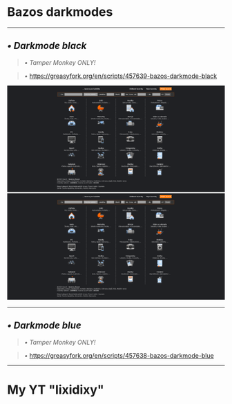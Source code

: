 # Bazos darkmodes
--------------------------------------------------------------------------------------------

## *•* *Darkmode black*

> *•* *Tamper Monkey ONLY!*

> *•* https://greasyfork.org/en/scripts/457639-bazos-darkmode-black

![alt text](https://github.com/foxos21/Bazos-darkmodes/blob/main/Opera%20Snapshot_2023-01-04_193247_www.bazos.cz.png)
![alt text](https://github.com/foxos21/Bazos-darkmodes/blob/main/Opera%20Snapshot_2023-01-04_193247_www.bazos.cz.png)

--------------------------------------------------------------------------------------------

## *•* *Darkmode blue*

> *•* *Tamper Monkey ONLY!*

> *•* https://greasyfork.org/en/scripts/457638-bazos-darkmode-blue

--------------------------------------------------------------------------------------------
# My YT "lixidixy"
